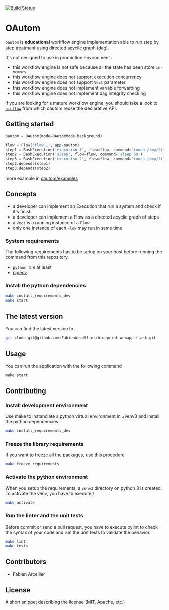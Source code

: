 [![Build Status](https://travis-ci.org/FabienArcellier/blueprint-webapp-flask.svg?branch=master)](https://travis-ci.org/FabienArcellier/blueprint-webapp-flask)

# OAutom

`oautom` is **educational** workflow engine implementation able to
run step by step treatment using directed acyclic graph (dag). 

It's not designed to use in production environment :

* this workflow engine is not safe because all the state has been store `in-memory`
* this workflow engine does not support execution concurrency
* this workflow engine does not support `Vect` parameter
* this workflow engine does not implement variable forwarding
* this workflow engine does not implement dag integrity checking

if you are looking for a mature workflow engine, you should take a look to
[`airflow`](https://airflow.apache.org/docs/stable/tutorial.html#setting-up-dependencies) from
which oautom reuse the declarative API.

## Getting started

```python
oautom = OAutom(mode=OAutomMode.background)

flow = Flow('flow 1', app=oautom)
step1 = BashExecution('execution 1', flow=flow, command='touch /tmp/file1')
step2 = BashExecution('sleep', flow=flow, command='sleep 60')
step3 = BashExecution('execution 2', flow=flow, command='touch /tmp/file2')
step2.depends(step1)
step3.depends(step2)
```

more example in [oautom/examples](oautom/examples)

## Concepts

* a developer can implement an Execution that run a system and check if it's finish
* a developer can implement a Flow as a directed acyclic graph of steps
* a `Vect` is a running instance of a `Flow`
* only one instance of each `Flow` may run in same time

### System requirements

The following requirements has to be setup on your host before running the command
from this repository.

* `python 3.6` at least
* [pipenv](https://pipenv.pypa.io/en/latest/)

### Install the python dependencies

```bash
make install_requirements_dev
make start
```

## The latest version

You can find the latest version to ...

```bash
git clone git@github.com:FabienArcellier/blueprint-webapp-flask.git
```

## Usage

You can run the application with the following command

```python
make start
```

## Contributing

### Install development environment

Use make to instanciate a python virtual environment in ./venv3 and install the
python dependencies.

```bash
make install_requirements_dev
```

### Freeze the library requirements

If you want to freeze all the packages, use
this procedure

```bash
make freeze_requirements
```

### Activate the python environment

When you setup the requirements, a `venv3` directory on python 3 is created.
To activate the venv, you have to execute /

```bash
make activate
```

### Run the linter and the unit tests

Before commit or send a pull request, you have to execute pylint to check the syntax
of your code and run the unit tests to validate the behavior.

```bash
make lint
make tests
```

## Contributors

* Fabien Arcellier

## License

A short snippet describing the license (MIT, Apache, etc.)
